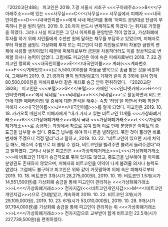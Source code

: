 『2020고단488』
피고인은 2019. 7.경 서울시 서초구 <<<구아래주소>>>B<<</구아래주소>>>에 있는 <<<사무실>>>C<<</사무실>>> 사무실에서 피해자 <<<내국인이름>>>D<<</내국인이름>>>에게 사내 메신저를 통해 '아파트 분양대금 잔금이 부족하니 돈을 빌려 달라. 2019. 9. 20.까지 반드시 변제하도록 하겠다.'는 취지로 거짓말을 하였다.
그러나 사실 피고인은 그 당시 아파트를 분양받은 적이 없었고, 가상화폐에 투자를 하기 위해 지인들에게 수천만 원에 달하는 채무를 부담하고 있었으며, 피해자로부터 차용한 금원도 가상화폐 투자 또는 피고인이 다른 지인들로부터 차용한 금원의 변제에 사용할 생각이었기 때문에 피해자로부터 금원을 차용하더라도 이를 정상적으로 변제할 의사나 능력이 없었다.
그럼에도 피고인은 이에 속은 피해자로부터 2018. 7. 22.경 피고인 명의의 <<<내국인이름>>>E<<</내국인이름>>> 계좌(<<<계좌번호>>>F<<</계좌번호>>>)로 5,500,000원을 차용금 명목으로 송금 받은 것을 비롯하여, 그때부터 2019. 9. 21.경까지 별지 범죄일람표의 기재와 같이 총 3회에 걸쳐 합계 80,500,000원을 피해자로부터 같은 계좌로 송금 받아 편취하였다.
『2020고단3928』
피고인은 <<<포털>>>G<<</포털>>> 카페인 '<<<인터넷카페>>>H<<</인터넷카페>>>'에서 닉네임 '<<<닉네임>>>I<<</닉네임>>>'로 활동하면서 비트코인에 대한 매매타이밍 및 증세에 대한 분석을 해주는 속칭 '리딩'을 하면서 카페 회원인 피해자 <<<내국인이름>>>J<<</내국인이름>>>를 알게 되었다. 피고인은 2019. 10. 18. 카카오톡 메신저로 피해자에게 "내가 가지고 있는 비트코인 11개를 <<<가상화폐거래소>>>K<<</가상화폐거래소>>>에서 국내 <<<가상화폐거래소>>>L<<</가상화폐거래소>>>로 송금하는 과정에서 착오로 묶여 있어 이로 인해 분양받은 아파트의 중도금을 납부할 수 없다. 중도금 납부를 해야 하니 돈을 빌려달라. 묶인 것이 풀리면 바로 변제해 주겠으니 걱정 말라"라고 말하고, 2019. 10. 22. "비트코인이 있으면 시세 차익 등 매도, 매수의 수법으로 더 불릴 수 있다, 비트코인을 빌려주면 불려서 돌려주겠다"라고 말하였다.
그러나 사실은 피고인은 <<<가상화폐거래소>>>L<<</가상화폐거래소>>>에 비트코인 11개가 송금착오로 묶여 있지도 않았고, 중도금을 납부해야 할 아파트 분양권도 존재하지 않았으며, 피해자의 비트코인을 이익이 나게 불려줄 의사나 능력도 없었다.
그럼에도 불구하고 피고인은 위와 같이 거짓말하여 이에 속은 피해자로부터 2019. 10. 18. 비트코인 3개(시가 28,275,000원), 2019. 10. 19. 비트코인 1.5개(시가 14,551,500원)를 가상화폐 송금을 통해 피고인이 관리하는 <<<가상화폐거래소>>>L<<</가상화폐거래소>>> 전자지갑(<<<비트코인개인지갑>>>M<<</비트코인개인지갑>>>)으로 건네받았고, 계속하여 2019. 10. 22. 비트코인 3개(시가 29,109,000원), 2019. 10. 23. 6개(시가 53,010,000원), 2019. 10. 28. 9개(시가 97,794,000원)를 가상화폐 송금을 통해 피고인이 관리하는 위 <<<가상화폐거래소>>>L<<</가상화폐거래소>>> 전자지갑으로 교부받아 합계 비트코인 22.5개(시가 227,739,500원)을 편취하였다.